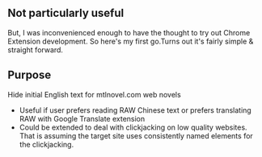 ## Not particularly useful 
But, I was inconvenienced enough to have the thought to try out Chrome Extension development.
So here's my first go.Turns out it's fairly simple & straight forward. 
## Purpose
Hide initial English text for mtlnovel.com web novels
- Useful if user prefers reading RAW Chinese text or prefers translating RAW with Google Translate extension
- Could be extended to deal with clickjacking on low quality websites. That is assuming the target site uses consistently named elements for the clickjacking.
